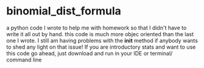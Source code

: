 # binomial_dist_formula
a python code I wrote to help me with homework so that I didn't have to write it all out by hand.
this code is much more objec oriented than the last one I wrote. I still am having problems
with the __init__ method if anybody wants to shed any light on that issue! If you are introductory stats
 and want to use this code go ahead, just download and run in your IDE or terminal/ command line
